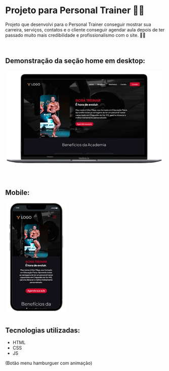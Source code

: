 # Projeto para Personal Trainer 👨‍🔧
Projeto que desenvolvi para o Personal Trainer conseguir mostrar sua carreira, serviços, contatos e o cliente conseguir agendar aula depois de ter passado muito mais credibilidade e profissionalismo com o site. 👨‍🔧

<br>

## Demonstração da seção home em desktop:

[<img src="./src/images/Readme-files/preview-desktop.png" height="300px" alt="imagem da home do projeto Personal Trainer no desktop">](https://paulohrs01.github.io//)

<br>

#
## Mobile:
<img src="./src/images/Readme-files/preview-mobile.png" height="350px" alt="imagem da home do projeto Personal Trainer no mobile">

<br>


#
## Tecnologias utilizadas:
- HTML
- CSS
- JS

(Botão menu hamburguer com animação)

#
